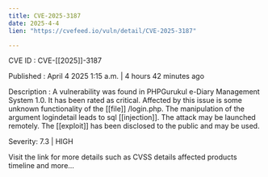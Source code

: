 ```yaml
---
title: CVE-2025-3187
date: 2025-4-4
lien: "https://cvefeed.io/vuln/detail/CVE-2025-3187"

---
```


CVE ID : CVE-[[2025]]-3187

Published :  April 4
2025
1:15 a.m. | 4 hours
42 minutes ago

Description : A vulnerability was found in PHPGurukul e-Diary Management System 1.0. It has been rated as critical. Affected by this issue is some unknown functionality of the  [[file]] /login.php. The manipulation of the argument logindetail leads to sql  [[injection]]. The attack may be launched remotely. The  [[exploit]] has been disclosed to the public and may be used.

Severity: 7.3 | HIGH

Visit the link for more details
such as CVSS details
affected products
timeline
and more...
